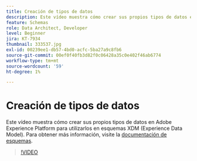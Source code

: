 ```yaml
---
title: Creación de tipos de datos
description: Este vídeo muestra cómo crear sus propios tipos de datos en Adobe Experience Platform para utilizarlos en esquemas XDM (Experience Data Model).
feature: Schemas
role: Data Architect, Developer
level: Beginner
jira: KT-7934
thumbnail: 333537.jpg
exl-id: 00239ee1-db57-4bd0-acfc-5ba27a9c8fb6
source-git-commit: 00ef0f40fb3d82f0c06428a35c0e402f46ab6774
workflow-type: tm+mt
source-wordcount: '59'
ht-degree: 1%

---
```


# Creación de tipos de datos

Este vídeo muestra cómo crear sus propios tipos de datos en Adobe Experience Platform para utilizarlos en esquemas XDM (Experience Data Model). Para obtener más información, visite la [documentación de esquemas](https://experienceleague.adobe.com/docs/experience-platform/xdm/home.html?lang=es).

>[!VIDEO](https://video.tv.adobe.com/v/333537?learn=on)
